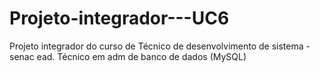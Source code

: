 # Projeto-integrador---UC6
Projeto integrador do curso de  Técnico de desenvolvimento de sistema - senac ead. Técnico em adm de banco de dados (MySQL)
